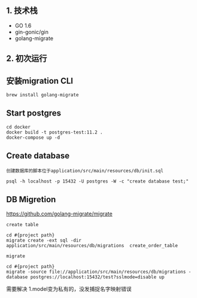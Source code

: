 ## 1. 技术栈

- GO 1.6
- gin-gonic/gin
- golang-migrate

## 2. 初次运行

## 安装migration CLI
```
brew install golang-migrate
```

## Start postgres
```$xslt
cd docker
docker build -t postgres-test:11.2 . 
docker-compose up -d
```

## Create database
```$xslt
创建数据库的脚本位于application/src/main/resources/db/init.sql

psql -h localhost -p 15432 -U postgres -W -c "create database test;" 
```

## DB Migretion
https://github.com/golang-migrate/migrate

```
create table 

cd #{project path}
migrate create -ext sql -dir application/src/main/resources/db/migrations  create_order_table
```

```
migrate

cd #{project path}
migrate -source file://application/src/main/resources/db/migrations -database postgres://localhost:15432/test?sslmode=disable up
```

需要解决
1.model变为私有的，没发捕捉名字映射错误